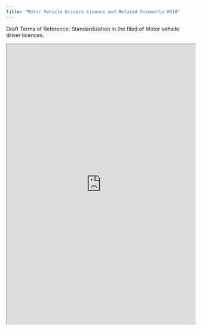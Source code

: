 ```yaml
---
title: "Motor Vehicle Drivers Licence and Related Documents WG10"
---
```


Draft Terms of Reference: Standardization in the filed of Motor vehicle driver licences.

<iframe height="750" width="100%" src="https://ewelton.github.io/ktest/wiki.html#Motor%20Vehicle%20Drivers%20Licence%20and%20Related%20Documents%20WG10"></iframe>

